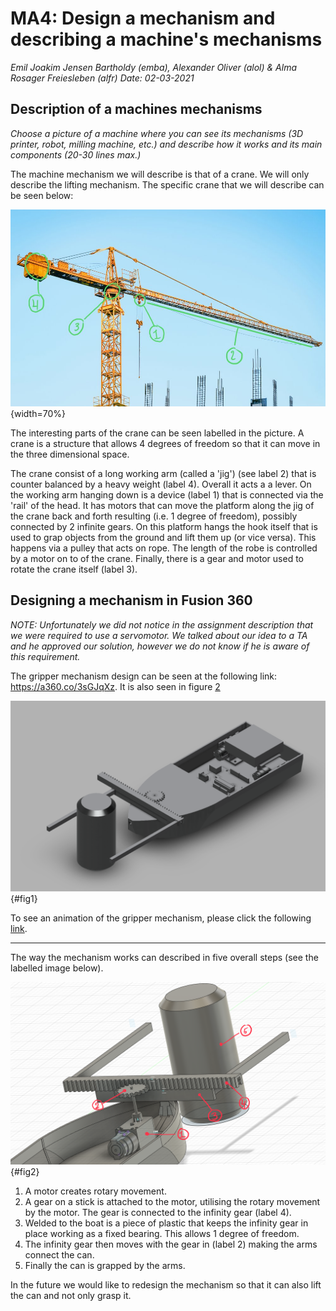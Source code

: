 # MA4: Design a mechanism and describing a machine's mechanisms
*Emil Joakim Jensen Bartholdy (emba),​​ Alexander Oliver (alol) & Alma Rosager Freiesleben (alfr)*
*Date: 02-03-2021*

## Description of a machines mechanisms
*Choose a picture of a machine where you can see its mechanisms (3D printer, robot, milling machine, etc.) and describe how it works and its main components (20-30 lines max.)*

The machine mechanism we will describe is that of a crane. We will only describe the lifting mechanism. The specific crane that we will describe can be seen below:

![The steps of the mechanism](fig3.jpg){width=70%}

The interesting parts of the crane can be seen labelled in the picture. A crane is a structure that allows 4 degrees of freedom so that it can move in the three dimensional space.

The crane consist of a long working arm (called a 'jig') (see label 2) that is counter balanced by a heavy weight (label 4). Overall it acts a a lever. On the working arm hanging down is a device (label 1) that is connected via the 'rail' of the head. It has motors that can move the platform along the jig of the crane back and forth resulting (i.e. 1 degree of freedom), possibly connected by 2 infinite gears. On this platform hangs the hook itself that is used to grap objects from the ground and lift them up (or vice versa). This happens via a pulley that acts on rope. The length of the robe is controlled by a motor on to of the crane. Finally, there is a gear and motor used to rotate the crane itself (label 3).

## Designing a mechanism in Fusion 360
*NOTE: Unfortunately we did not notice in the assignment description that we were required to use a servomotor. We talked about our idea to a TA and he approved our solution, however we do not know if he is aware of this requirement.*

The gripper mechanism design can be seen at the following link: https://a360.co/3sGJqXz. It is also seen in figure [2](#fig1)

![Our beautiful Madelein with the attached gripper mechanism](fig1.png){#fig1}

To see an animation of the gripper mechanism, please click the following [link](https://www.icloud.com/iclouddrive/0m6KmnMihlOTTLbY8N-POyBLw#gripper).

---

The way the mechanism works can described in five overall steps (see the labelled image below).

![The steps of the mechanism](fig2.png){#fig2}

1. A motor creates rotary movement.
2. A gear on a stick is attached to the motor, utilising the rotary movement by the motor. The gear is connected to the infinity gear (label 4).
3. Welded to the boat is a piece of plastic that keeps the infinity gear in place working as a fixed bearing. This allows 1 degree of freedom.
4. The infinity gear then moves with the gear in (label 2) making the arms connect the can.
5. Finally the can is grapped by the arms.

In the future we would like to redesign the mechanism so that it can also lift the can and not only grasp it. 
